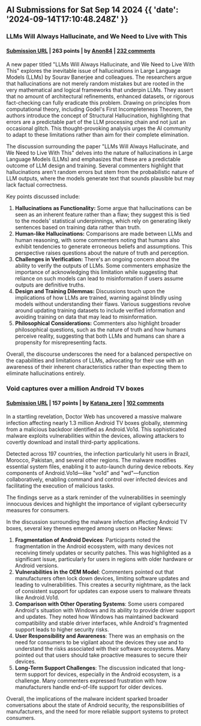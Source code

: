 ## AI Submissions for Sat Sep 14 2024 {{ 'date': '2024-09-14T17:10:48.248Z' }}

### LLMs Will Always Hallucinate, and We Need to Live with This

#### [Submission URL](https://arxiv.org/abs/2409.05746) | 263 points | by [Anon84](https://news.ycombinator.com/user?id=Anon84) | [232 comments](https://news.ycombinator.com/item?id=41541053)

A new paper titled "LLMs Will Always Hallucinate, and We Need to Live With This" explores the inevitable issue of hallucinations in Large Language Models (LLMs) by Sourav Banerjee and colleagues. The researchers argue that hallucinations are not merely random mistakes but are rooted in the very mathematical and logical frameworks that underpin LLMs. They assert that no amount of architectural refinements, enhanced datasets, or rigorous fact-checking can fully eradicate this problem. Drawing on principles from computational theory, including Godel's First Incompleteness Theorem, the authors introduce the concept of Structural Hallucination, highlighting that errors are a predictable part of the LLM processing chain and not just an occasional glitch. This thought-provoking analysis urges the AI community to adapt to these limitations rather than aim for their complete elimination.

The discussion surrounding the paper "LLMs Will Always Hallucinate, and We Need to Live With This" delves into the nature of hallucinations in Large Language Models (LLMs) and emphasizes that these are a predictable outcome of LLM design and training. Several commenters highlight that hallucinations aren't random errors but stem from the probabilistic nature of LLM outputs, where the models generate text that sounds plausible but may lack factual correctness.

Key points discussed include:

1. **Hallucinations as Functionality:** Some argue that hallucinations can be seen as an inherent feature rather than a flaw; they suggest this is tied to the models' statistical underpinnings, which rely on generating likely sentences based on training data rather than truth.
2. **Human-like Hallucinations:** Comparisons are made between LLMs and human reasoning, with some commenters noting that humans also exhibit tendencies to generate erroneous beliefs and assumptions. This perspective raises questions about the nature of truth and perception.
3. **Challenges in Verification:** There's an ongoing concern about the ability to verify the outputs of LLMs. Some commenters emphasize the importance of acknowledging this limitation while suggesting that reliance on such models can lead to misinformation if users assume outputs are definitive truths.
4. **Design and Training Dilemmas:** Discussions touch upon the implications of how LLMs are trained, warning against blindly using models without understanding their flaws. Various suggestions revolve around updating training datasets to include verified information and avoiding training on data that may lead to misinformation.
5. **Philosophical Considerations:** Commenters also highlight broader philosophical questions, such as the nature of truth and how humans perceive reality, suggesting that both LLMs and humans can share a propensity for misrepresenting facts.

Overall, the discourse underscores the need for a balanced perspective on the capabilities and limitations of LLMs, advocating for their use with an awareness of their inherent characteristics rather than expecting them to eliminate hallucinations entirely.

### Void captures over a million Android TV boxes

#### [Submission URL](https://news.drweb.com/show/?i=14900) | 157 points | by [Katana_zero](https://news.ycombinator.com/user?id=Katana_zero) | [102 comments](https://news.ycombinator.com/item?id=41536961)

In a startling revelation, Doctor Web has uncovered a massive malware infection affecting nearly 1.3 million Android TV boxes globally, stemming from a malicious backdoor identified as Android.Vo1d. This sophisticated malware exploits vulnerabilities within the devices, allowing attackers to covertly download and install third-party applications.

Detected across 197 countries, the infection particularly hit users in Brazil, Morocco, Pakistan, and several other regions. The malware modifies essential system files, enabling it to auto-launch during device reboots. Key components of Android.Vo1d—like "vo1d" and "wd"—function collaboratively, enabling command and control over infected devices and facilitating the execution of malicious tasks.

The findings serve as a stark reminder of the vulnerabilities in seemingly innocuous devices and highlight the importance of vigilant cybersecurity measures for consumers.

In the discussion surrounding the malware infection affecting Android TV boxes, several key themes emerged among users on Hacker News:

1. **Fragmentation of Android Devices**: Participants noted the fragmentation in the Android ecosystem, with many devices not receiving timely updates or security patches. This was highlighted as a significant issue, particularly for users in regions with older hardware or Android versions.
2. **Vulnerabilities in the OEM Model**: Commenters pointed out that manufacturers often lock down devices, limiting software updates and leading to vulnerabilities. This creates a security nightmare, as the lack of consistent support for updates can expose users to malware threats like Android.Vo1d.
3. **Comparison with Other Operating Systems**: Some users compared Android's situation with Windows and its ability to provide driver support and updates. They noted how Windows has maintained backward compatibility and stable driver interfaces, while Android's fragmented support leads to higher security risks.
4. **User Responsibility and Awareness**: There was an emphasis on the need for consumers to be vigilant about the devices they use and to understand the risks associated with their software ecosystems. Many pointed out that users should take proactive measures to secure their devices.
5. **Long-Term Support Challenges**: The discussion indicated that long-term support for devices, especially in the Android ecosystem, is a challenge. Many commenters expressed frustration with how manufacturers handle end-of-life support for older devices.

Overall, the implications of the malware incident sparked broader conversations about the state of Android security, the responsibilities of manufacturers, and the need for more reliable support systems to protect consumers.


